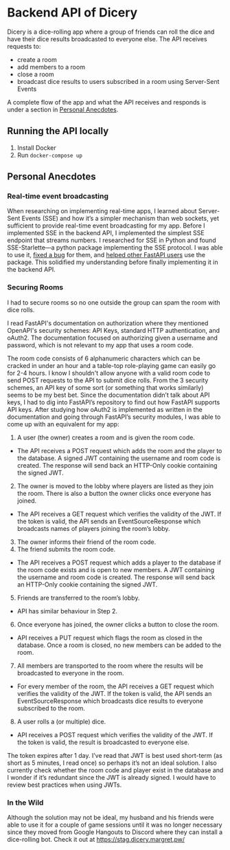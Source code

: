 # Backend API of Dicery

Dicery is a dice-rolling app where a group of friends can roll the dice and have their dice results broadcasted to everyone else. The API receives requests to:

- create a room
- add members to a room
- close a room
- broadcast dice results to users subscribed in a room using Server-Sent Events

A complete flow of the app and what the API receives and responds is under a section in [Personal Anecdotes](#securing-rooms).

## Running the API locally

1. Install Docker
2. Run `docker-compose up`

## Personal Anecdotes

### Real-time event broadcasting

When researching on implementing real-time apps, I learned about Server-Sent Events (SSE) and how it’s a simpler mechanism than web sockets, yet sufficient to provide real-time event broadcasting for my app. Before I implemented SSE in the backend API, I implemented the simplest SSE endpoint that streams numbers. I researched for SSE in Python and found SSE-Starlette—a python package implementing the SSE protocol. I was able to use it, [fixed a bug](https://github.com/sysid/sse-starlette/pull/3) for them, and [helped other FastAPI users](https://github.com/sysid/sse-starlette/issues/2) use the package. This solidified my understanding before finally implementing it in the backend API.

### <a name="securing-rooms"></a> Securing Rooms
I had to secure rooms so no one outside the group can spam the room with dice rolls.

I read FastAPI's documentation on authorization where they mentioned OpenAPI's security schemes: API Keys, standard HTTP authentication, and oAuth2. The documentation focused on authorizing given a username and password, which is not relevant to my app that uses a room code.

The room code consists of 6 alphanumeric characters which can be cracked in under an hour and a table-top role-playing game can easily go for 2-4 hours. I know I shouldn't allow anyone with a valid room code to send POST requests to the API to submit dice rolls. From the 3 security schemes, an API key of some sort (or something that works similarly) seems to be my best bet. Since the documentation didn’t talk about API keys, I had to dig into FastAPI’s repository to find out how FastAPI supports API keys. After studying how oAuth2 is implemented as written in the documentation and going through FastAPI’s security modules, I was able to come up with an equivalent for my app:

1. A user (the owner) creates a room and is given the room code.
 - The API receives a POST request which adds the room and the player to the database. A signed JWT containing the username and room code is created. The response will send back an HTTP-Only cookie containing the signed JWT.
2. The owner is moved to the lobby where players are listed as they join the room. There is also a button the owner clicks once everyone has joined.
 - The API receives a GET request which verifies the validity of the JWT. If the token is valid, the API sends an EventSourceResponse which broadcasts names of players joining the room’s lobby.
3. The owner informs their friend of the room code.
4. The friend submits the room code.
 - The API receives a POST request which adds a player to the database if the room code exists and is open to new members. A JWT containing the username and room code is created. The response will send back an HTTP-Only cookie containing the signed JWT.
5. Friends are transferred to the room’s lobby.
 - API has similar behaviour in Step 2.
6. Once everyone has joined, the owner clicks a button to close the room.
 - API receives a PUT request which flags the room as closed in the database. Once a room is closed, no new members can be added to the room.
7. All members are transported to the room where the results will be broadcasted to everyone in the room.
 - For every member of the room, the API receives a GET request which verifies the validity of the JWT. If the token is valid, the API sends an EventSourceResponse which broadcasts dice results to everyone subscribed to the room.
8. A user rolls a (or multiple) dice.
 - API receives a POST request which verifies the validity of the JWT. If the token is valid, the result is broadcasted to everyone else.

The token expires after 1 day. I’ve read that JWT is best used short-term (as short as 5 minutes, I read once) so perhaps it’s not an ideal solution. I also currently check whether the room code and player exist in the database and I wonder if it’s redundant since the JWT is already signed. I would have to review best practices when using JWTs.

### In the Wild

Although the solution may not be ideal, my husband and his friends were able to use it for a couple of game sessions until it was no longer necessary since they moved from Google Hangouts to Discord where they can install a dice-rolling bot. Check it out at https://stag.dicery.margret.pw/
